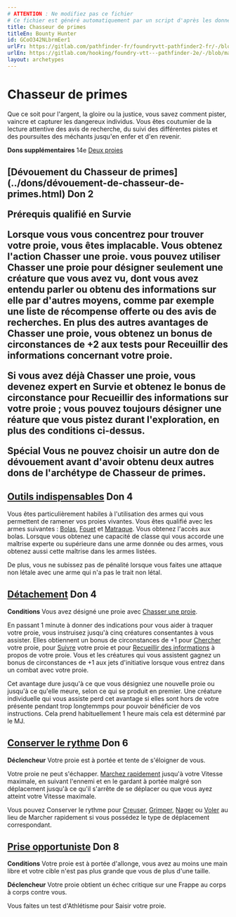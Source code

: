 ```yaml
---
# ATTENTION : Ne modifiez pas ce fichier
# Ce fichier est généré automatiquement par un script d'après les données du module Foundry VTT officiel et de sa traduction
title: Chasseur de primes
titleEn: Bounty Hunter
id: GCoO342NLbrmEer1
urlFr: https://gitlab.com/pathfinder-fr/foundryvtt-pathfinder2-fr/-/blob/master/data/archetypes/GCoO342NLbrmEer1.htm
urlEn: https://gitlab.com/hooking/foundry-vtt---pathfinder-2e/-/blob/master/packs/data/archetypes.db/bounty-hunter.json
layout: archetypes
---
```

# Chasseur de primes

Que ce soit pour l'argent, la gloire ou la justice, vous savez comment pister, vaincre et capturer les dangereux individus. Vous êtes coutumier de la lecture attentive des avis de recherche, du suivi des différentes pistes et des poursuites des méchants jusqu'en enfer et d'en revenir.

**Dons supplémentaires** 14e [Deux proies](../dons/deux-proies.html)

<h2 style="text-align: left;">[Dévouement du Chasseur de primes](../dons/dévouement-de-chasseur-de-primes.html) Don 2

**Prérequis** qualifié en Survie

Lorsque vous vous concentrez pour trouver votre proie, vous êtes implacable. Vous obtenez l'action Chasser une proie. vous  pouvez utiliser Chasser une proie pour désigner seulement une créature que vous avez vu, dont vous avez entendu parler ou obtenu des informations sur elle par d'autres moyens, comme par exemple une liste de récompense offerte ou des avis de recherches. En plus des autres avantages de Chasser une proie, vous obtenez un bonus de circonstances de +2 aux tests pour Receuillir des informations concernant votre proie.

Si vous avez déjà Chasser une proie, vous devenez expert en Survie et obtenez le bonus de circonstance pour Recueillir des informations sur votre proie ; vous pouvez toujours désigner une réature que vous pistez durant l'exploration, en plus des conditions ci-dessus.

**Spécial** Vous ne pouvez choisir un autre don de dévouement avant d'avoir obtenu deux autres dons de l'archétype de Chasseur de primes.

## [Outils indispensables](../dons/outils-indispensables.html) Don 4

Vous êtes particulièrement habiles à l'utilisation des armes qui vous permettent de ramener vos proies vivantes. Vous êtes qualifié avec les armes suivantes : [Bolas](../équipements/bolas.html), [Fouet](../équipements/fouet.html) et [Matraque](../équipements/matraque.html). Vous obtenez l'accès aux bolas. Lorsque vous obtenez une capacité de classe qui vous accorde une maîtrise experte ou supérieure dans une arme donnée ou des armes, vous obtenez aussi cette maîtrise dans les armes listées.

De plus, vous ne subissez pas de pénalité lorsque vous faites une attaque non létale avec une arme qui n'a pas le trait non létal.

## [Détachement](../dons/détachement.html) Don 4

**Conditions** Vous avez désigné une proie avec [Chasser une proie](../actions/chasser-une-proie.html).

En passant 1 minute à donner des indications pour vous aider à traquer votre proie, vous instruisez jusqu'à cinq créatures consentantes à vous assister. Elles obtiennent un bonus de circonstances de +1 pour [Chercher](../actions/chercher.html) votre proie, pour [Suivre](../actions/pister.html) votre proie et pour [Recueillir des informations](../actions/recueillir-des-informations.html) à propos de votre proie. Vous et les créatures qui vous assistent gagnez un bonus de circonstances de +1 aux jets d'initiative lorsque vous entrez dans un combat avec votre proie.

Cet avantage dure jusqu'à ce que vous désigniez une nouvelle proie ou jusqu'à ce qu'elle meure, selon ce qui se produit en premier. Une créature individuelle qui vous assiste perd cet avantage si elles sont hors de votre présente pendant trop longtemmps pour pouvoir bénéficier de vos instructions. Cela prend habituellement 1 heure mais cela est déterminé par le MJ.

## [Conserver le rythme](../dons/conserver-le-rythme.html) Don 6

**Déclencheur** Votre proie est à portée et tente de s'éloigner de vous.

Votre proie ne peut s'échapper. [Marchez rapidement](../actions/marcher-rapidement.html) jusqu'à votre Vitesse maximale, en suivant l'ennemi et en le gardant à portée malgré son déplacement jusqu'à ce qu'il s'arrête de se déplacer ou que vous ayez atteint votre Vitesse maximale.

Vous pouvez Conserver le rythme pour [Creuser](../actions/creuser.html), [Grimper](../actions/escalader.html), [Nager](../actions/nager.html) ou [Voler](../actions/voler.html) au lieu de Marcher rapidement si vous possédez le type de déplacement correspondant.

## [Prise opportuniste](../dons/prise-opportuniste.html) Don 8

**Conditions** Votre proie est à portée d'allonge, vous avez au moins une main libre et votre cible n'est pas plus grande que vous de plus d'une taille.

**Déclencheur** Votre proie obtient un échec critique sur une <a class="entity-link" data-pack="pf2e.actionspf2e" data-id="VjxZFuUXrCU94MWR" draggable="true">Frappe</a> au corps à corps contre vous.

Vous faites un test d'Athlétisme pour <a class="entity-link" data-pack="pf2e.actionspf2e" data-id="PMbdMWc2QroouFGD" draggable="true">Saisir</a> votre proie.
